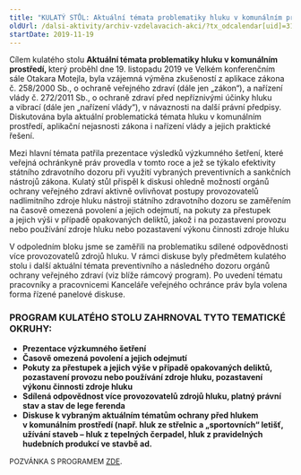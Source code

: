 ```yaml
---
title: "KULATÝ STŮL: Aktuální témata problematiky hluku v komunálním prostředi (Brno)"
oldUrl: /dalsi-aktivity/archiv-vzdelavacich-akci/?tx_odcalendar[uid]=316&cHash=3fb4f042a8251df1297d24dee86b9073
startDate: 2019-11-19
---
```


<p class="align-blok">Cílem kulatého stolu <b>Aktuální témata problematiky hluku
v komunálním prostředí, </b>který proběhl dne<b> </b>19. listopadu 2019 ve Velkém konferenčním sále Otakara Motejla, byla vzájemná výměna zkušeností z aplikace zákona č. 258/2000 Sb., o ochraně
veřejného zdraví (dále jen „zákon“), a nařízení vlády č. 272/2011 Sb., o ochraně zdraví
před nepříznivými účinky hluku a vibrací (dále jen „nařízení vlády“), v návaznosti na další právní
předpisy. Diskutována byla aktuální problematická témata hluku v komunálním prostředí,
aplikační nejasnosti zákona i nařízení vlády a jejich praktické řešení.</p>
<p class="align-blok">Mezi hlavní témata patřila prezentace výsledků výzkumného šetření, které veřejná
ochránkyně práv provedla v tomto roce a jež se týkalo efektivity státního zdravotního dozoru
při využití vybraných preventivních a sankčních nástrojů zákona. Kulatý stůl přispěl k diskusi
ohledně možností orgánů ochrany veřejného zdraví aktivně ovlivňovat postupy provozovatelů
nadlimitního zdroje hluku nástroji státního zdravotního dozoru se zaměřením na časově omezená
povolení a jejich odejmutí, na pokuty za přestupek a jejich výši v případě opakovaných deliktů,
jakož i na pozastavení provozu nebo používání zdroje hluku nebo pozastavení výkonu činnosti
zdroje hluku</p>
<p class="align-blok">V odpoledním bloku jsme se zaměřili na problematiku sdílené odpovědnosti více provozovatelů
zdrojů hluku. V rámci diskuse byly předmětem kulatého stolu i další aktuální témata
preventivního a následného dozoru orgánů ochrany veřejného zdraví (viz blíže rámcový program).
Po uvedení tématu pracovníky a pracovnicemi Kanceláře veřejného ochránce práv byla volena
forma řízené panelové diskuse. </p><h3 class="align-blok">PROGRAM KULATÉHO STOLU ZAHRNOVAL TYTO TEMATICKÉ OKRUHY:</h3><p></p><ul><li><b>Prezentace výzkumného šetření</b></li><li><b>Časově omezená povolení a jejich odejmutí </b></li><li><b>Pokuty za přestupek a jejich výše v případě opakovaných deliktů,
pozastavení provozu nebo používání zdroje hluku, pozastavení výkonu
činnosti zdroje hluku</b></li><li><b>Sdílená odpovědnost více provozovatelů zdrojů hluku, platný právní stav a
stav de lege ferenda </b></li><li><b>Diskuse k vybraným aktuálním tématům ochrany před hlukem
v komunálním prostředí (např. hluk ze střelnic a „sportovních“ letišť, užívání
staveb – hluk z tepelných čerpadel, hluk z pravidelných hudebních produkcí
ve stavbě ad. </b></li></ul><p></p>
<p><span style="font-size: 12.8px;">POZVÁNKA S PROGRAMEM </span><a href="https://www.ochrance.cz/fileadmin/user_upload/projekt_ESF/00_2019_VA/KULATE_STOLY/11_19_Aktualni_temata_problematiky_hluku/11_19_Aktualni_temata_problematiky_hluku_v_komunalnim_prostredi_POZVANKA.pdf" style="font-size: 12.8px;">ZDE</a>.</p>
